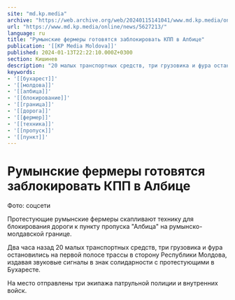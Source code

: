 ```yaml
---
site: "md.kp.media"
archive: "https://web.archive.org/web/20240115141041/www.md.kp.media/online/news/5627213/"
url: "https://www.md.kp.media/online/news/5627213/"
language: ru
title: "Румынские фермеры готовятся заблокировать КПП в Албице"
publication: '[[KP Media Moldova]]'
published: 2024-01-13T22:22:10.000Z+0300
section: Кишинев
description: "20 малых транспортных средств, три грузовика и фура остановились на первой полосе трассы в сторону Республики Молдова"
keywords:
- '[[бухарест]]'
- '[[молдова]]'
- '[[албица]]'
- '[[блокирование]]'
- '[[граница]]'
- '[[дорога]]'
- '[[фермер]]'
- '[[техника]]'
- '[[пропуск]]'
- '[[пункт]]'
---
```


# Румынские фермеры готовятся заблокировать КПП в Албице

Фото: соцсети

Протестующие румынские фермеры скапливают технику для блокирования дороги к пункту пропуска "Албица" на румынско-молдавской границе.

Два часа назад 20 малых транспортных средств, три грузовика и фура остановились на первой полосе трассы в сторону Республики Молдова, издавая звуковые сигналы в знак солидарности с протестующими в Бухаресте.

На место отправлены три экипажа патрульной полиции и внутренних войск.